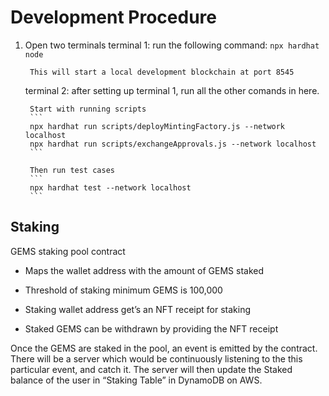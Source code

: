 # Development Procedure

1. Open two terminals
    terminal 1:
        run the following command:
        ```
        npx hardhat node
        ```

        This will start a local development blockchain at port 8545

    terminal 2:
        after setting up terminal 1, run all the other comands in here.
        
        Start with running scripts
        ```
        npx hardhat run scripts/deployMintingFactory.js --network localhost
        npx hardhat run scripts/exchangeApprovals.js --network localhost
        ```

        Then run test cases
        ```
        npx hardhat test --network localhost
        ```

## Staking

GEMS staking pool contract

- Maps the wallet address with the amount of GEMS staked

- Threshold of staking minimum GEMS is 100,000

- Staking wallet address get’s an NFT receipt for staking

- Staked GEMS can be withdrawn by providing the NFT receipt

Once the GEMS are staked in the pool, an event is emitted by the contract. There will be a server which would be continuously listening to the this particular event, and catch it. The server will then update the Staked balance of the user in “Staking Table” in DynamoDB on AWS.